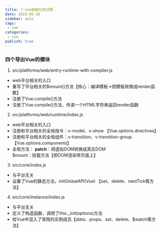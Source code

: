 ```yaml
---
title: 7.vue初始化的过程
date: 2023-05-28
sidebar: auto
tags:
 - vue
categories:
 - vue
publish: true
---
```


### 四个导出Vue的模块
1. src/platforms/web/entry-runtime-with-compiler.js
- web平台相关的入口
- 重写了平台相关的$mount()方法【核心：编译模板->把模板转换成render函数】
- 注册了Vue.compile()方法
- 注册了Vue.compile()方法，传递一个HTML字符串返回render函数
2. src/platforms/web/runtime/index.js
- web平台相关的入口
- 注册和平台相关的全局指令：v-model、v-show 【Vue.options.directives】
- 注册和平台相关的全局组件：v-transition、v-transition-group 【Vue.options.components】
- 全局方法：
 __patch__：把虚拟DOM转换成真实DOM<br />
 $mount：挂载方法【把DOM渲染带页面上】<br />
3. src/core/index.js
- 与平台无关
- 设置了Vue的静态方法，initGlobalAPI(Vue) 【set、delete、nextTick等方法】
4. src/core/instance/index.js
- 与平台无关
- 定义了构造函数，调用了this._init(opitons)方法
- 给Vue中混入了常用的实例成员【$data、$props、$set、$delete、$watch等方法】
 
